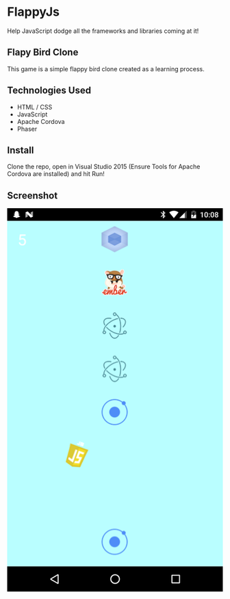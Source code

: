 # FlappyJs
Help JavaScript dodge all the frameworks and libraries coming at it!

## Flapy Bird Clone
This game is a simple flappy bird clone created as a learning process.

## Technologies Used
* HTML / CSS
* JavaScript 
* Apache Cordova
* Phaser

## Install
Clone the repo, open in Visual Studio 2015 (Ensure Tools for Apache Cordova are installed) and hit Run!

## Screenshot
![alt text](https://github.com/MaxHershey/FlappyJs/blob/master/screenshot.png "Screenshot")